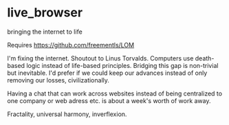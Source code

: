 # live_browser
bringing the internet to life

Requires https://github.com/freementls/LOM

I'm fixing the internet. Shoutout to Linus Torvalds. Computers use death-based logic instead of life-based principles. Bridging this gap is non-trivial but inevitable. I'd prefer if we could keep our advances instead of only removing our losses, civilizationally. 

Having a chat that can work across websites instead of being centralized to one company or web adress etc. is about a week's worth of work away.

Fractality, universal harmony, inverflexion.
